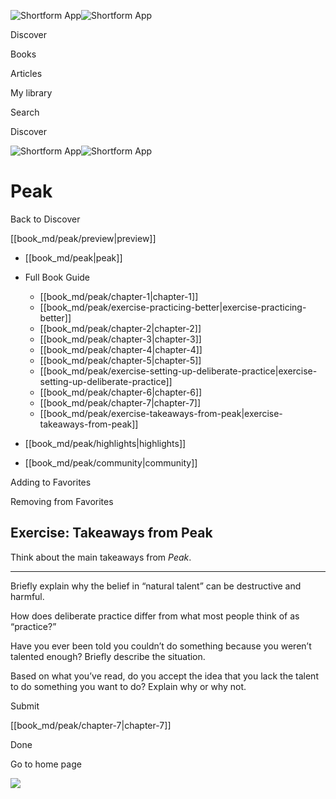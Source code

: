 ![Shortform App](/img/logo.36a2399e.svg)![Shortform App](/img/logo-dark.70c1b072.svg)

Discover

Books

Articles

My library

Search

Discover

![Shortform App](/img/logo.36a2399e.svg)![Shortform App](/img/logo-dark.70c1b072.svg)

# Peak

Back to Discover

[[book_md/peak/preview|preview]]

  * [[book_md/peak|peak]]
  * Full Book Guide

    * [[book_md/peak/chapter-1|chapter-1]]
    * [[book_md/peak/exercise-practicing-better|exercise-practicing-better]]
    * [[book_md/peak/chapter-2|chapter-2]]
    * [[book_md/peak/chapter-3|chapter-3]]
    * [[book_md/peak/chapter-4|chapter-4]]
    * [[book_md/peak/chapter-5|chapter-5]]
    * [[book_md/peak/exercise-setting-up-deliberate-practice|exercise-setting-up-deliberate-practice]]
    * [[book_md/peak/chapter-6|chapter-6]]
    * [[book_md/peak/chapter-7|chapter-7]]
    * [[book_md/peak/exercise-takeaways-from-peak|exercise-takeaways-from-peak]]
  * [[book_md/peak/highlights|highlights]]
  * [[book_md/peak/community|community]]



Adding to Favorites 

Removing from Favorites 

## Exercise: Takeaways from Peak

Think about the main takeaways from _Peak_.

* * *

Briefly explain why the belief in “natural talent” can be destructive and harmful.

How does deliberate practice differ from what most people think of as “practice?”

Have you ever been told you couldn’t do something because you weren’t talented enough? Briefly describe the situation.

Based on what you’ve read, do you accept the idea that you lack the talent to do something you want to do? Explain why or why not.

Submit 

[[book_md/peak/chapter-7|chapter-7]]

Done

Go to home page 

![](https://bat.bing.com/action/0?ti=56018282&Ver=2&mid=111ce9a6-04f8-42b1-a832-40fb6fb10ec6&sid=f30c5e70639211ee87d33f0876d93783&vid=f30c9700639211eeb3a75d830392c94f&vids=0&msclkid=N&pi=0&lg=en-US&sw=800&sh=600&sc=24&nwd=1&tl=Shortform%20%7C%20Book&p=https%3A%2F%2Fwww.shortform.com%2Fapp%2Fbook%2Fpeak%2Fexercise-takeaways-from-peak&r=&lt=447&evt=pageLoad&sv=1&rn=959078)
